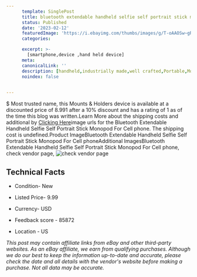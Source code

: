 ```yaml
---
      template: SinglePost
      title: bluetooth extendable handheld selfie self portrait stick monopod for cell phone
      status: Published
      date: '2023-02-12'
      featuredImage: 'https://i.ebayimg.com/thumbs/images/g/T-oAAOSw~gRVtdZp/s-l225.jpg'
      categories: 

      excerpt: >-
        [smartphone,device ,hand held device]
      meta:
      canonicalLink: ''
      description: [handheld,industrially made,well crafted,Portable,Mobile,Compact,Convenient,Lightweight,Maneuverable,Man-portable,Miniature,Carriable,Hand-held,Light,Holdable,Transportable,Mobile device,Pocket-sized,On-the-go,Wireless,Cordless,Compact size,Convenient size, smartphone,device ,hand held device]
      noindex: false

        
---
```

$
    Most trusted name, this Mounts & Holders device is available at a discounted price of 8.991 after a 10% discount and has a rating of 1 as of the time this blog was written.Learn More about the shipping costs and additional by [Clicking Here](https://www.ebay.com/itm/131565116792?hash=item1ea1e45d78%3Ag%3AT-oAAOSw%7EgRVtdZp&mkevt=1&mkcid=1&mkrid=711-53200-19255-0&campid=%253CePNCampaignId%253E&customid=%253CreferenceId%253E&toolid=10049)image urls for the Bluetooth Extendable Handheld Selfie Self Portrait Stick Monopod For Cell phone. The shipping cost is undefined.Product ImageBluetooth Extendable Handheld Selfie Self Portrait Stick Monopod For Cell phoneAdditional ImagesBluetooth Extendable Handheld Selfie Self Portrait Stick Monopod For Cell phone, check vendor page, ![check vendor page](https://origin-galleryplus.ebayimg.com/ws/web/131565116792_2_0_1/225x225.jpg,https://origin-galleryplus.ebayimg.com/ws/web/131565116792_3_0_1/225x225.jpg,https://origin-galleryplus.ebayimg.com/ws/web/131565116792_4_0_1/225x225.jpg,https://origin-galleryplus.ebayimg.com/ws/web/131565116792_5_0_1/225x225.jpg,https://origin-galleryplus.ebayimg.com/ws/web/131565116792_6_0_1/225x225.jpg,https://origin-galleryplus.ebayimg.com/ws/web/131565116792_7_0_1/225x225.jpg,https://origin-galleryplus.ebayimg.com/ws/web/131565116792_8_0_1/225x225.jpg,https://origin-galleryplus.ebayimg.com/ws/web/131565116792_9_0_1/225x225.jpg,https://origin-galleryplus.ebayimg.com/ws/web/131565116792_10_0_1/225x225.jpg,https://origin-galleryplus.ebayimg.com/ws/web/131565116792_11_0_1/225x225.jpg,https://origin-galleryplus.ebayimg.com/ws/web/131565116792_12_0_1/225x225.jpg)
    
    

 ## Technical Facts 



     
      

 - Condition- New 


      

 - Listed Price- 9.99 


      

 - Currency- USD 


      

 - Feedback score - 85872 


      

 - Location - US 


      
      

 *_This post may contain affiliate links from eBay and other third-party websites. As an eBay affiliate, we earn from qualifying purchases. Although we do our best to keep the information up-to-date and accurate, please check the date and all details with the vendor's website before making a purchase. Not all data may be accurate._*



    
    
    
    
    